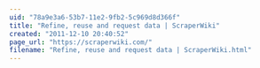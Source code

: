 ```yaml
---
uid: "78a9e3a6-53b7-11e2-9fb2-5c969d8d366f"
title: "Refine, reuse and request data | ScraperWiki"
created: "2011-12-10 20:40:52"
page_url: "https://scraperwiki.com/"
filename: "Refine, reuse and request data | ScraperWiki.html"
---
```


